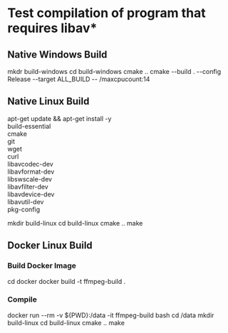 # Test compilation of program that requires libav*

## Native Windows Build
mkdr build-windows
cd build-windows
cmake ..
cmake --build . --config Release --target ALL_BUILD -- /maxcpucount:14


## Native Linux Build
apt-get update && apt-get install -y \
    build-essential \
    cmake \
    git \
    wget \
    curl \
    libavcodec-dev \
    libavformat-dev \
    libswscale-dev \
    libavfilter-dev \
    libavdevice-dev \
    libavutil-dev \
    pkg-config

mkdir build-linux
cd build-linux
cmake ..
make


## Docker Linux Build

### Build Docker Image
cd docker
docker build -t ffmpeg-build .

### Compile
docker run --rm -v ${PWD}:/data -it ffmpeg-build bash
cd /data
mkdir build-linux
cd build-linux
cmake ..
make